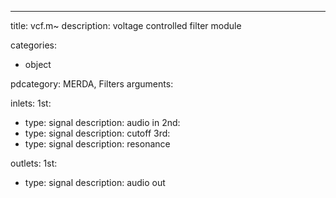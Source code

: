 ---
title: vcf.m~
description: voltage controlled filter module

categories:
 - object

pdcategory: MERDA, Filters
arguments:

inlets:
  1st:
  - type: signal
    description: audio in
  2nd:
  - type: signal
    description: cutoff
  3rd:
  - type: signal
    description: resonance

outlets:
  1st:
  - type: signal
    description: audio out
